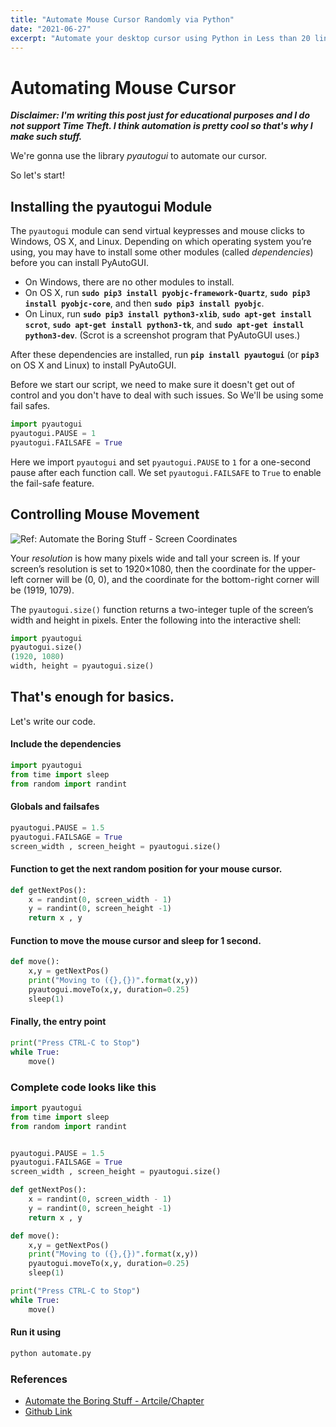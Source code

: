 ```yaml
---
title: "Automate Mouse Cursor Randomly via Python"
date: "2021-06-27"
excerpt: "Automate your desktop cursor using Python in Less than 20 lines your code. Usefull to always appear online in office applications :v"
---
```


# Automating Mouse Cursor

***Disclaimer: I'm writing this post just for educational purposes and I do not support Time Theft. I think automation is pretty cool so that's why I make such stuff.***

We're gonna use the library *pyautogui* to automate our cursor.

So let's start!

## Installing the pyautogui Module

The `pyautogui` module can send virtual keypresses and mouse clicks to Windows, OS X, and Linux. Depending on which operating system you’re using, you may have to install some other modules (called *dependencies*) before you can install PyAutoGUI.

- On Windows, there are no other modules to install.
- On OS X, run **`sudo pip3 install pyobjc-framework-Quartz`**, **`sudo pip3 install pyobjc-core`**, and then **`sudo pip3 install pyobjc`**.
- On Linux, run **`sudo pip3 install python3-xlib`**, **`sudo apt-get install scrot`**, **`sudo apt-get install python3-tk`**, and **`sudo apt-get install python3-dev`**. (Scrot is a screenshot program that PyAutoGUI uses.)

After these dependencies are installed, run **`pip install pyautogui`** (or **`pip3`** on OS X and Linux) to install PyAutoGUI.



Before we start our script, we need to make sure it doesn't get out of control and you don't have to deal with such issues.
So We'll be using some fail safes.

```python
import pyautogui
pyautogui.PAUSE = 1
pyautogui.FAILSAFE = True
```

Here we import `pyautogui` and set `pyautogui.PAUSE` to `1` for a one-second pause after each function call. We set `pyautogui.FAILSAFE` to `True` to enable the fail-safe feature.

## Controlling Mouse Movement

![Ref: Automate the Boring Stuff - Screen Coordinates](https://automatetheboringstuff.com/images/000011.jpg)

Your *resolution* is how many pixels wide and tall your screen is. If your screen’s resolution is set to 1920×1080, then the coordinate for the upper-left corner will be (0, 0), and the coordinate for the bottom-right corner will be (1919, 1079).

The `pyautogui.size()` function returns a two-integer tuple of the screen’s width and height in pixels. Enter the following into the interactive shell:

```python
import pyautogui
pyautogui.size()
(1920, 1080)
width, height = pyautogui.size()
```



## That's enough for basics.

Let's write our code.

#### Include the dependencies

```python
import pyautogui
from time import sleep
from random import randint
```

#### Globals and failsafes

```python
pyautogui.PAUSE = 1.5
pyautogui.FAILSAGE = True
screen_width , screen_height = pyautogui.size()
```

#### Function to get the next random position for your mouse cursor.

```python
def getNextPos():
    x = randint(0, screen_width - 1)
    y = randint(0, screen_height -1)
    return x , y
```

#### Function to move the mouse cursor and sleep for 1 second.

```python
def move():
    x,y = getNextPos()
    print("Moving to ({},{})".format(x,y))
    pyautogui.moveTo(x,y, duration=0.25)
    sleep(1)
```

#### Finally, the entry point

```python
print("Press CTRL-C to Stop")
while True:
    move()
```



### Complete code looks like this

```python
import pyautogui
from time import sleep
from random import randint


pyautogui.PAUSE = 1.5
pyautogui.FAILSAGE = True
screen_width , screen_height = pyautogui.size()

def getNextPos():
    x = randint(0, screen_width - 1)
    y = randint(0, screen_height -1)
    return x , y

def move():
    x,y = getNextPos()
    print("Moving to ({},{})".format(x,y))
    pyautogui.moveTo(x,y, duration=0.25)
    sleep(1)

print("Press CTRL-C to Stop")
while True:
    move()
```



#### Run it using

```bash
python automate.py
```



### References

- [Automate the Boring Stuff - Artcile/Chapter](https://automatetheboringstuff.com/chapter18/)
- [Github Link](https://github.com/pavitra14/AutomateMouseCursor)
